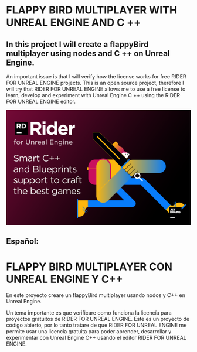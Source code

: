 # FLAPPY BIRD MULTIPLAYER WITH UNREAL ENGINE AND C ++
## In this project I will create a flappyBird multiplayer using nodes and C ++ on Unreal Engine.

An important issue is that I will verify how the license works
for free RIDER FOR UNREAL ENGINE projects.
This is an open source project, therefore
I will try that RIDER FOR UNREAL ENGINE allows me to use
a free license to learn, develop and
experiment with Unreal Engine C ++ using the RIDER FOR UNREAL ENGINE editor.

![Portada rider for unreal engine](https://github.com/kone9/FlappyBirdMultiplayerCPPUnrealEngine/blob/main/rider%20for%20unreal%20engine%20portada.png)




## Español:

# FLAPPY BIRD MULTIPLAYER CON UNREAL ENGINE Y C++
En este proyecto creare un flappyBird multiplayer
usando nodos y C++ en Unreal Engine.

Un tema importante es que verificare como funciona la licencía
para proyectos gratuitos de RIDER FOR UNREAL ENGINE.
Este es un proyecto de código abierto, por lo tanto
tratare de que RIDER FOR UNREAL ENGINE me permite usar
una licencía gratuita para poder aprender, desarrollar y 
experimentar con Unreal Engine C++ usando el editor RIDER FOR UNREAL ENGINE.

